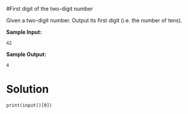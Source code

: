 #First digit of the two-digit number

Given a two-digit number. Output its first digit (i.e. the number of tens).

**Sample Input:**
```
42
```
**Sample Output:**
```
4
```
# Solution
```
print(input()[0])
```